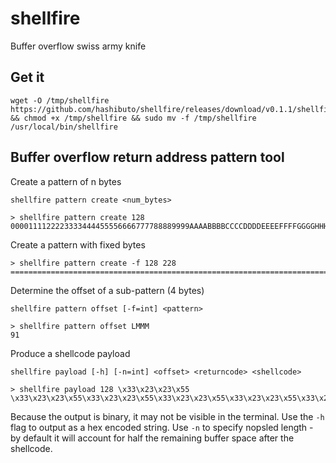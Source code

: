 # shellfire
Buffer overflow swiss army knife

## Get it
```
wget -O /tmp/shellfire https://github.com/hashibuto/shellfire/releases/download/v0.1.1/shellfire && chmod +x /tmp/shellfire && sudo mv -f /tmp/shellfire /usr/local/bin/shellfire
```


## Buffer overflow return address pattern tool

Create a pattern of n bytes

`shellfire pattern create <num_bytes>`

```
> shellfire pattern create 128
0000111122223333444455556666777788889999AAAABBBBCCCCDDDDEEEEFFFFGGGGHHHHIIIIJJJJKKKKLLLLMMMMNNNNOOOOPPPPQQQQRRRRSSSSTTTTUUUUVVVV
```

Create a pattern with fixed bytes

```
> shellfire pattern create -f 128 228
================================================================================================================================0000111122223333444455556666777788889999AAAABBBBCCCCDDDDEEEEFFFFGGGGHHHHIIIIJJJJKKKKLLLLMMMMNNNNOOOO
```

Determine the offset of a sub-pattern (4 bytes)

`shellfire pattern offset [-f=int] <pattern>`

```
> shellfire pattern offset LMMM
91
```

Produce a shellcode payload

`shellfire payload [-h] [-n=int] <offset> <returncode> <shellcode>`

```
> shellfire payload 128 \x33\x23\x23\x55 \x33\x23\x23\x55\x33\x23\x23\x55\x33\x23\x23\x55\x33\x23\x23\x55\x33\x23\x23\x55`
```

Because the output is binary, it may not be visible in the terminal.  Use the `-h` flag to output as a hex encoded string.  Use `-n` to specify nopsled length - by default it will account for half the remaining buffer space after the shellcode.